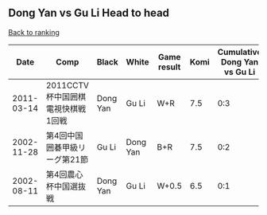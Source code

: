 ## Dong Yan vs Gu Li Head to head

[Back to ranking](../../index.md)




| **Date** | **Comp** | **Black** | **White** | **Game result** | **Komi** | **Cumulative Dong Yan vs Gu Li** | **Dong Yan streak** | **Gu Li streak** | 
| --- | --- | --- | --- | --- | --- | --- | --- | --- |
| 2011-03-14 | 2011CCTV杯中国囲棋電視快棋戦1回戦 | Dong Yan | Gu Li | W+R | 7.5 | 0:3 | 0 | 3 | 
| 2002-11-28 | 第4回中国囲碁甲級リーグ第21節 | Gu Li | Dong Yan | B+R | 7.5 | 0:2 | 0 | 2 | 
| 2002-08-11 | 第4回農心杯中国選抜戦 | Dong Yan | Gu Li | W+0.5 | 6.5 | 0:1 | 0 | 1 |




